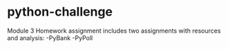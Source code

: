 # python-challenge
Module 3 Homework assignment
includes two assignments with resources and analysis:
  -PyBank
  -PyPoll
  

